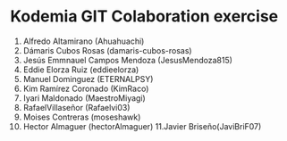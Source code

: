# Kodemia GIT Colaboration exercise

1. Alfredo Altamirano (Ahuahuachi)
2. Dámaris Cubos Rosas (damaris-cubos-rosas)
3. Jesús Emmnauel Campos Mendoza (JesusMendoza815)
4. Eddie Elorza Ruiz (eddieelorza)
5. Manuel Dominguez (ETERNALPSY)
6. Kim Ramírez Coronado (KimRaco)
7. Iyari Maldonado (MaestroMiyagi)
8. RafaelVillaseñor (Rafaelvi03)
9. Moises Contreras (moseshawk)
10. Hector Almaguer (hectorAlmaguer)
11.Javier Briseño(JaviBriF07)